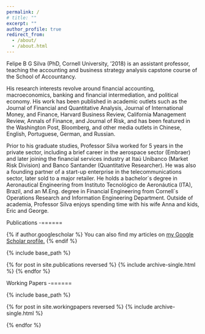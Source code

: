```yaml
---
permalink: /
# title: ""
excerpt: ""
author_profile: true
redirect_from: 
  - /about/
  - /about.html
---
```


Felipe B G Silva (PhD, Cornell University, ’2018) is an assistant professor, teaching the accounting and business strategy analysis capstone course of the School of Accountancy.

His research interests revolve around financial accounting, macroeconomics, banking and financial intermediation, and political economy. His work has been published in academic outlets such as the Journal of Financial and Quantitative Analysis, Journal of International Money, and Finance, Harvard Business Review, California Management Review, Annals of Finance, and Journal of Risk, and has been featured in the Washington Post, Bloomberg, and other media outlets in Chinese, English, Portuguese, German, and Russian.

Prior to his graduate studies, Professor Silva worked for 5 years in the private sector, including a brief career in the aerospace sector (Embraer) and later joining the financial services industry at Itaú Unibanco (Market Risk Division) and Banco Santander (Quantitative Researcher). He was also a founding partner of a start-up enterprise in the telecommunications sector, later sold to a major retailer. He holds a bachelor´s degree in Aeronautical Engineering from Instituto Tecnológico de Aeronáutica (ITA), Brazil, and an M.Eng. degree in Financial Engineering from Cornell´s Operations Research and Information Engineering Department. Outside of academia, Professor Silva enjoys spending time with his wife Anna and kids, Eric and George.

Publications
-======

{% if author.googlescholar %}
  You can also find my articles on <u><a href="{{author.googlescholar}}">my Google Scholar profile</a>.</u>
{% endif %}

{% include base_path %}

{% for post in site.publications reversed %}
  {% include archive-single.html %}
{% endfor %}

Working Papers
-======

{% include base_path %}

{% for post in site.workingpapers reversed %}
  {% include archive-single.html %}

{% endfor %}

